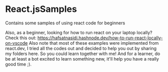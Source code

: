 # React.jsSamples
Contains some samples of using react code for beginners

Also, as a beginner, looking for how to run react on your laptop locally? Check this out: https://hafsatnasidi.hashnode.dev/how-to-run-react-locally-on-vscode
Also note that most of these examples were implemented from react.dev, I tried all the codes out and decided to help you out by sharing my folders here. So you could learn together with me! And for a learner, do be at least a bot excited to learn something new, it'll help you have a really good time ;).
